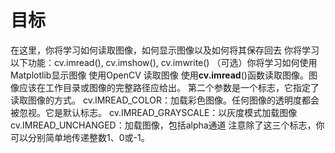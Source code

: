 # 目标
在这里，你将学习如何读取图像，如何显示图像以及如何将其保存回去
你将学习以下功能：cv.imread(), cv.imshow(), cv.imwrite()
（可选）你将学习如何使用Matplotlib显示图像
使用OpenCV
读取图像
使用**cv.imread**()函数读取图像。图像应该在工作目录或图像的完整路径应给出。
第二个参数是一个标志，它指定了读取图像的方式。
  cv.IMREAD_COLOR：加载彩色图像。任何图像的透明度都会被忽视。它是默认标志。
  cv.IMREAD_GRAYSCALE：以灰度模式加载图像
  cv.IMREAD_UNCHANGED：加载图像，包括alpha通道
注意除了这三个标志，你可以分别简单地传递整数1、0或-1。
